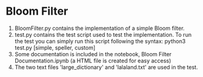 # Bloom Filter

  1. BloomFilter.py contains the implementation of a simple Bloom filter.
  2. test.py contains the test script used to test the implementation. To run the test you can simply run this script following the syntax: python3 test.py [simple, speller, custom] 
  3. Some documentation is included in the notebook, Bloom Filter Documentation.ipynb (a HTML file is created for easy access)
  4. The two text files 'large_dictionary' and 'lalaland.txt' are used in the test.
